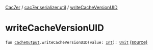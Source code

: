 [Cac7er](../index.md) / [cac7er.serializer.util](index.md) / [writeCacheVersionUID](./write-cache-version-u-i-d.md)

# writeCacheVersionUID

`fun `[`CacheOutput`](../cac7er.serializer/-cache-output.md)`.writeCacheVersionUID(value: `[`Int`](https://kotlinlang.org/api/latest/jvm/stdlib/kotlin/-int/index.html)`): `[`Unit`](https://kotlinlang.org/api/latest/jvm/stdlib/kotlin/-unit/index.html) [(source)](http://2wiqua.wcaokaze.com/gitbucket/wcaokaze/Cac7er/blob/master/src/main/java/cac7er/serializer/util/cacheVersionUID.kt#L6)